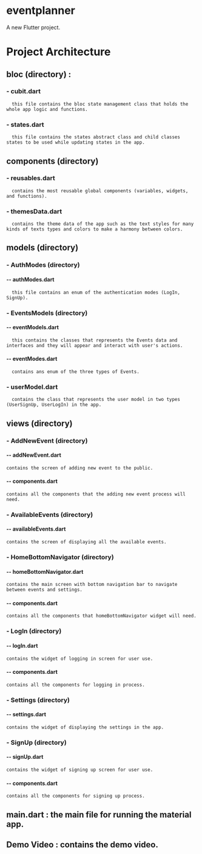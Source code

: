# eventplanner

A new Flutter project.

# Project Architecture

## bloc (directory) :
  ### - cubit.dart
      this file contains the bloc state management class that holds the whole app logic and functions.
  ### - states.dart
      this file contains the states abstract class and child classes states to be used while updating states in the app.

## components (directory)
  ### - reusables.dart
      contains the most reusable global components (variables, widgets, and functions). 
  ### - themesData.dart
      contains the theme data of the app such as the text styles for many kinds of texts types and colors to make a harmony between colors.

## models (directory)
  ### - AuthModes (directory)
  #### -- authModes.dart
      this file contains an enum of the authentication modes (LogIn, SignUp).
      
  ### - EventsModels (directory)
  #### -- eventModels.dart 
      this contains the classes that represents the Events data and interfaces and they will appear and interact with user's actions.
  #### -- eventModes.dart
      contains ans enum of the three types of Events.
  
  ### - userModel.dart
      contains the class that represents the user model in two types (UserSignUp, UserLogIn) in the app. 

  
## views (directory)
### - AddNewEvent (directory)
#### -- addNewEvent.dart 
    contains the screen of adding new event to the public.
#### -- components.dart
    contains all the components that the adding new event process will need.
    
### - AvailableEvents (directory)
#### -- availableEvents.dart 
    contains the screen of displaying all the available events.

### - HomeBottomNavigator (directory)
#### -- homeBottomNavigator.dart 
    contains the main screen with bottom navigation bar to navigate between events and settings.
#### -- components.dart
    contains all the components that homeBottomNavigator widget will need.
    
### - LogIn (directory)
#### -- logIn.dart 
    contains the widget of logging in screen for user use.
#### -- components.dart
    contains all the components for logging in process.
    
### - Settings (directory)
#### -- settings.dart 
    contains the widget of displaying the settings in the app.
    
### - SignUp (directory)
#### -- signUp.dart 
    contains the widget of signing up screen for user use.
#### -- components.dart
    contains all the components for signing up process.

## main.dart : the main file for running the material app.

## Demo Video : contains the demo video.
